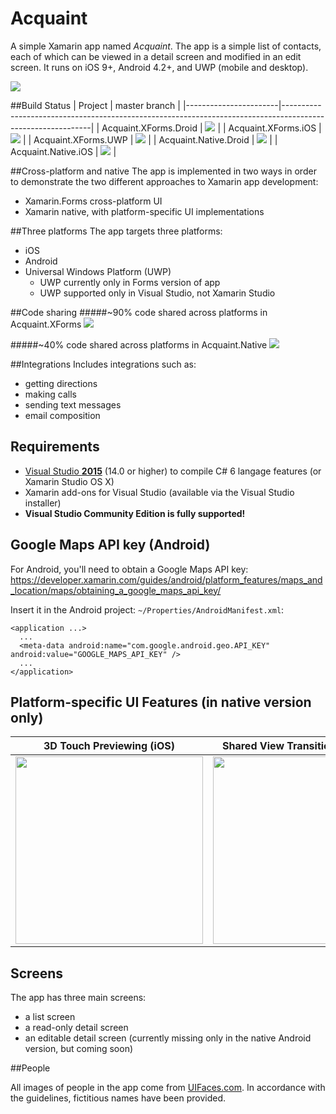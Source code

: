 # Acquaint

A simple Xamarin app named *Acquaint*. The app is a simple list of contacts, each of which can be viewed in a detail screen and modified in an edit screen. It runs on iOS 9+, Android 4.2+, and UWP (mobile and desktop).

<img src="https://github.com/xamarinhq/app-acquaint/blob/master/Screenshots/AllScreens_AllPlatforms.jpg" />

##Build Status
| Project               | master branch                                                                                              |
|-----------------------|------------------------------------------------------------------------------------------------------------|
| Acquaint.XForms.Droid | <img src="https://josau.visualstudio.com/_apis/public/build/definitions/ff9dfce3-f143-428a-9694-2fa649920fc5/7/badge" /> |
| Acquaint.XForms.iOS   | <img src="https://josau.visualstudio.com/_apis/public/build/definitions/ff9dfce3-f143-428a-9694-2fa649920fc5/6/badge" /> |
| Acquaint.XForms.UWP   | <img src="https://josau.visualstudio.com/_apis/public/build/definitions/ff9dfce3-f143-428a-9694-2fa649920fc5/5/badge" /> |
| Acquaint.Native.Droid | <img src="https://josau.visualstudio.com/_apis/public/build/definitions/ff9dfce3-f143-428a-9694-2fa649920fc5/9/badge" /> |
| Acquaint.Native.iOS   | <img src="https://josau.visualstudio.com/_apis/public/build/definitions/ff9dfce3-f143-428a-9694-2fa649920fc5/8/badge" /> |

##Cross-platform and native
The app is implemented in two ways in order to demonstrate the two different approaches to Xamarin app development:
* Xamarin.Forms cross-platform UI
* Xamarin native, with platform-specific UI implementations

##Three platforms
The app targets three platforms:
* iOS
* Android
* Universal Windows Platform (UWP)
    * UWP currently only in Forms version of app
    * UWP supported only in Visual Studio, not Xamarin Studio

##Code sharing
#####~90% code shared across platforms in Acquaint.XForms
![](https://github.com/xamarinhq/app-acquaint/blob/master/Screenshots/Acquaint.XForms_CodeSharing.png)

#####~40% code shared across platforms in Acquaint.Native
![](https://github.com/xamarinhq/app-acquaint/blob/master/Screenshots/Acquaint.Native_CodeSharing.png)

##Integrations
Includes integrations such as:
* getting directions
* making calls
* sending text messages
* email composition

## Requirements
* [Visual Studio __2015__](https://www.visualstudio.com/en-us/products/vs-2015-product-editions.aspx) (14.0 or higher) to compile C# 6 langage features (or Xamarin Studio OS X)
* Xamarin add-ons for Visual Studio (available via the Visual Studio installer)
* __Visual Studio Community Edition is fully supported!__

## Google Maps API key (Android)
For Android, you'll need to obtain a Google Maps API key:
https://developer.xamarin.com/guides/android/platform_features/maps_and_location/maps/obtaining_a_google_maps_api_key/

Insert it in the Android project: `~/Properties/AndroidManifest.xml`:

    <application ...>
      ...
      <meta-data android:name="com.google.android.geo.API_KEY" android:value="GOOGLE_MAPS_API_KEY" />
      ...
    </application>


## Platform-specific UI Features (in native version only)
| 3D Touch Previewing (iOS) | Shared View Transitions (Android) |
| --- | --- |
| <img src="https://github.com/xamarinhq/app-acquaint/blob/master/Screenshots/Acquaint_N_3DTouch.gif" width="300" /> | <img src="https://github.com/xamarinhq/app-acquaint/blob/master/Screenshots/Acquaint_N_SharedViewTransitions.gif" width="300" /> |


## Screens

The app has three main screens:
* a list screen
* a read-only detail screen
* an editable detail screen (currently missing only in the native Android version, but coming soon)

##People

All images of people in the app come from [UIFaces.com](http://uifaces.com/authorized). In accordance with the guidelines, fictitious names have been provided. 
